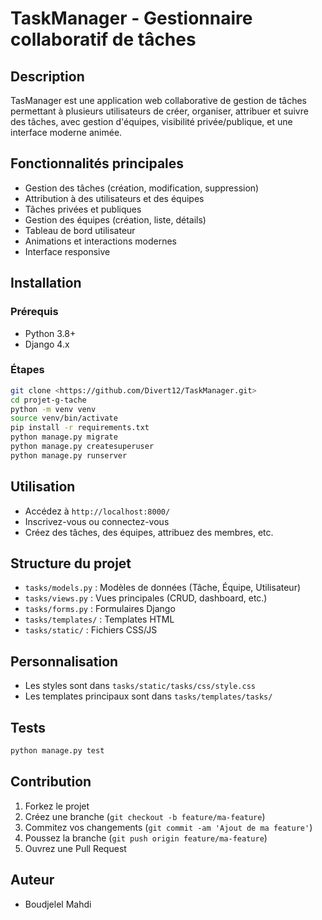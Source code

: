# TaskManager - Gestionnaire collaboratif de tâches

## Description
TasManager est une application web collaborative de gestion de tâches permettant à plusieurs utilisateurs de créer, organiser, attribuer et suivre des tâches, avec gestion d'équipes, visibilité privée/publique, et une interface moderne animée.

## Fonctionnalités principales
- Gestion des tâches (création, modification, suppression)
- Attribution à des utilisateurs et des équipes
- Tâches privées et publiques
- Gestion des équipes (création, liste, détails)
- Tableau de bord utilisateur
- Animations et interactions modernes
- Interface responsive

## Installation

### Prérequis
- Python 3.8+
- Django 4.x

### Étapes

```bash
git clone <https://github.com/Divert12/TaskManager.git>
cd projet-g-tache
python -m venv venv
source venv/bin/activate
pip install -r requirements.txt
python manage.py migrate
python manage.py createsuperuser
python manage.py runserver
```

## Utilisation

- Accédez à `http://localhost:8000/`
- Inscrivez-vous ou connectez-vous
- Créez des tâches, des équipes, attribuez des membres, etc.

## Structure du projet

- `tasks/models.py` : Modèles de données (Tâche, Équipe, Utilisateur)
- `tasks/views.py` : Vues principales (CRUD, dashboard, etc.)
- `tasks/forms.py` : Formulaires Django
- `tasks/templates/` : Templates HTML
- `tasks/static/` : Fichiers CSS/JS

## Personnalisation

- Les styles sont dans `tasks/static/tasks/css/style.css`
- Les templates principaux sont dans `tasks/templates/tasks/`

## Tests

```bash
python manage.py test
```

## Contribution

1. Forkez le projet
2. Créez une branche (`git checkout -b feature/ma-feature`)
3. Commitez vos changements (`git commit -am 'Ajout de ma feature'`)
4. Poussez la branche (`git push origin feature/ma-feature`)
5. Ouvrez une Pull Request

## Auteur

- Boudjelel Mahdi
